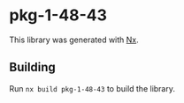 # pkg-1-48-43

This library was generated with [Nx](https://nx.dev).

## Building

Run `nx build pkg-1-48-43` to build the library.
